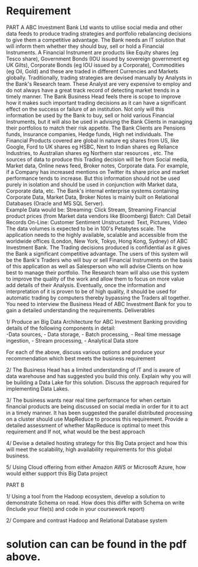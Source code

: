 # Requirement

PART A
ABC Investment Bank Ltd wants to utilise social media and other data feeds to produce trading strategies and portfolio rebalancing decisions to give them a competitive advantage.
The Bank needs an IT solution that will inform them whether they should buy, sell or hold  a Financial Instruments. A Financial Instrument are products like Equity shares (eg Tesco share), Government Bonds (IOU issued by sovereign government eg UK Gilts), Corporate Bonds (eg IOU issued by a Corporate), 
Commodities (eg Oil, Gold) and these are traded in different Currencies and Markets globally.  Traditionally, trading strategies are devised  manually by Analysts
in the Bank's Research team. These Analyst are very expensive to employ and do not always have a great track record of detecting market trends in a timely manner. 
The Bank Business Head feels there is scope to improve how it makes such important trading decisions as it can have a significant effect on the success or failure of an institution. Not only will this information be used by the Bank to buy, sell or hold various Financial Instruments, but it will also be used in advising the Bank Clients in managing their portfolios to match their risk appetite. The Bank Clients are Pensions funds, Insurance companies, 
Hedge funds, High net individuals. The Financial Products covered are global in nature eg shares from US, like Google, Ford to UK shares eg HSBC, Next  to Indian shares eg Reliance Industries, to Australian shares eg Northern star resources , etc.
The sources of data to produce this Trading decision  will be from Social media, Market data, Online news feed, Broker notes,
Corporate data. For example, if a Company has increased mentions on Twitter its share price and market performance tends to increase. 
But this information should not be used purely in isolation and should be used in conjunction with Market data, Corporate data, etc.
The Bank's internal enterprise systems containing Corporate Data, Market Data, Broker Notes is mainly built on Relational Databases (Oracle and MS SQL Server).   
Example Data would be:
	Streaming: Click Stream, Streaming Financial product prices (from Market data vendors like Bloomberg)
	Batch: Call Detail Records 
	On-Line: Customer Sentiment 
	Unstructured: Text, Pictures, Video
The data volumes is expected to be in 100's Petabytes scale. The application needs to the highly available, scalable and accessible from the worldwide offices (London, New York, Tokyo, Hong Kong, Sydney) of ABC Investment Bank. The Trading decisions produced is confidential as it gives the Bank a significant competitive advantage.
The users of this system  will be the Bank's Traders who will buy or sell Financial Instruments on the basis of this application as well as Salesperson who will advise Clients on how best to manage their portfolio.  The Research team will also use this system to improve the quality of the work and allow them to focus on more value add details of their Analysis. Eventually, once the information and interpretation of it is proven to be of high quality, it  should be used for automatic trading by computers thereby bypassing the Traders all together.
You need to interview the Business Head of ABC Investment Bank for you to gain a detailed understanding the requirements.
Deliverables 


1/ Produce an Big Data Architecture for ABC Investment Banking providing details of  the following components in detail:  
		-Data sources, 
		- Data storage,
		- Batch processing, 
		- Real time message ingestion, 
		- Stream processing,
		- Analytical Data store 
    
    
For each of the above, discuss various options and produce your recommendation which best meets the business requirement 
								
2/  The Business Head has a limited understanding of IT and is aware of data warehouse and has suggested you build this only. Explain why you will be building a Data Lake for this solution. Discuss the approach required for implementing Data Lakes.
								
3/ The business wants near real time performance for when certain financial products  are being discussed on social media in order for it to act in a timely manner. It has been suggested the parallel distributed processing on a cluster should use  MapReduce to process this requirement. Provide a detailed assessment of whether MapReduce is  optimal to meet this  requirement and If not, what would be the best approach 
								
4/ Devise a detailed hosting strategy for this Big Data project and how this will meet the scalability, high availability requirements  for this global business. 
								
5/ Using Cloud offering from either Amazon AWS or Microsoft Azure, how would either support this Big Data project			
									      
PART B

1/ Using a tool from the Hadoop ecosystem, develop a solution to demonstrate Schema on read. How does this differ with Schema on write (Include your file(s) and code in your coursework report)
										

2/ Compare and contrast Hadoop and Relational Database system
    										           
# solution can can be found in the pdf above.
